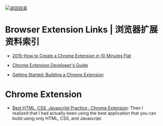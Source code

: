 [![返回目录](https://user-images.githubusercontent.com/5803001/38079637-ff0abcf0-3371-11e8-9b76-ad651620afc7.jpg)](https://github.com/wxyyxc1992/Awesome-Lists)

# Browser Extension Links | 浏览器扩展资料索引

- [2015-How to Create a Chrome Extension in 10 Minutes Flat](https://www.sitepoint.com/create-chrome-extension-10-minutes-flat/)

- [Chrome Extension Developer's Guide](https://developer.chrome.com/extensions/devguide)

- [Getting Started: Building a Chrome Extension](https://developer.chrome.com/extensions/getstarted)

# Chrome Extension

- [Best HTML, CSS, Javascript Practice : Chrome Extension](https://medium.com/@thejungwon/best-html-css-javascript-practice-chrome-extension-ae4e5e7839e): Then I realized that I had actually been using the best application that you can build using only HTML, CSS, and Javascript.

